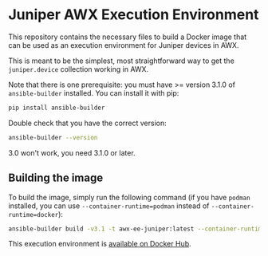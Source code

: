 # Juniper AWX Execution Environment

This repository contains the necessary files to build a Docker image that can be used as an execution environment for Juniper devices in AWX.

This is meant to be the simplest, most straightforward way to get the `juniper.device` collection working in AWX.

Note that there is one prerequisite: you must have >= version 3.1.0 of `ansible-builder` installed. You can install it with pip:

```bash
pip install ansible-builder
```

Double check that you have the correct version:

```bash
ansible-builder --version
```

3.0 won't work, you need 3.1.0 or later.

## Building the image

To build the image, simply run the following command (if you have `podman` installed, you can use `--container-runtime=podman` instead of `--container-runtime=docker`):

```bash
ansible-builder build -v3.1 -t awx-ee-juniper:latest --container-runtime=docker
```

This execution environment is [available on Docker Hub](https://hub.docker.com/r/levtolstoi/awx-ee-juniper).

